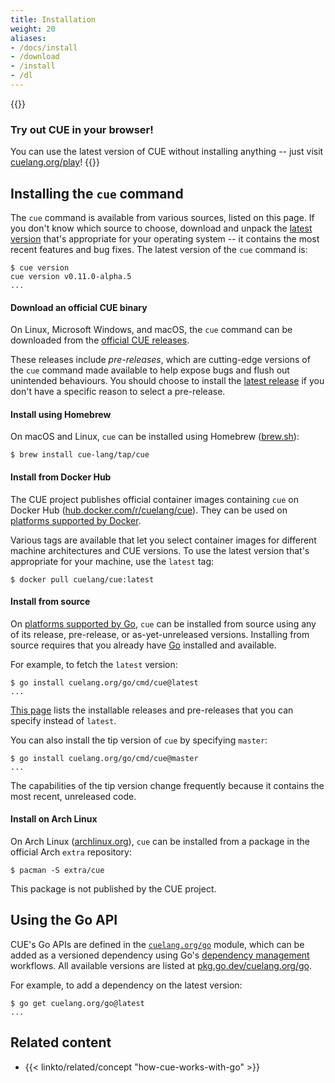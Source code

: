 ```yaml
---
title: Installation
weight: 20
aliases:
- /docs/install
- /download
- /install
- /dl
---
```


{{<warning>}}
### Try out CUE in your browser!
You can use the latest version of CUE without installing anything -- just visit
[cuelang.org/play](https://cuelang.org/play/)!
{{</warning>}}

## Installing the `cue` command

The `cue` command is available from various sources, listed on this page.
If you don't know which source to choose, download and unpack the
[latest version](https://github.com/cue-lang/cue/releases/latest)
that's appropriate for your operating system -- it contains the most recent
features and bug fixes.
The latest version of the `cue` command is:

```text { title="TERMINAL" type="terminal" codeToCopy="Y3VlIHZlcnNpb24=" }
$ cue version
cue version v0.11.0-alpha.5
...
```

#### Download an official CUE binary

On Linux, Microsoft Windows, and macOS, the `cue` command can be downloaded from the
[official CUE releases](https://github.com/cue-lang/cue/releases/).

These releases include *pre-releases*, which are cutting-edge versions of the
`cue` command made available to help expose bugs and flush out unintended
behaviours. You should choose to install the
[latest release](https://github.com/cue-lang/cue/releases/latest) if you don't
have a specific reason to select a pre-release.

#### Install using Homebrew

On macOS and Linux, `cue` can be installed using Homebrew
([brew.sh](https://brew.sh)):

```text { title="TERMINAL" type="terminal" codeToCopy="YnJldyBpbnN0YWxsIGN1ZS1sYW5nL3RhcC9jdWU=" }
$ brew install cue-lang/tap/cue
```

#### Install from Docker Hub

The CUE project publishes official container images containing `cue` on Docker Hub
([hub.docker.com/r/cuelang/cue](https://hub.docker.com/r/cuelang/cue)).
They can be used on
[platforms supported by Docker](https://docs.docker.com/engine/install/).

Various tags are available that let you select container images for different
machine architectures and CUE versions. To use the latest version that's
appropriate for your machine, use the `latest` tag:

```text { title="TERMINAL" type="terminal" codeToCopy="ZG9ja2VyIHB1bGwgY3VlbGFuZy9jdWU6bGF0ZXN0" }
$ docker pull cuelang/cue:latest
```

#### Install from source

On
[platforms supported by Go](https://go.dev/dl/#stable),
`cue` can be installed from source using any of its
release, pre-release, or as-yet-unreleased versions.
Installing from source requires that you already have
[Go](https://go.dev)
installed and available.

For example, to fetch the `latest` version:

```text { title="TERMINAL" type="terminal" codeToCopy="Z28gaW5zdGFsbCBjdWVsYW5nLm9yZy9nby9jbWQvY3VlQGxhdGVzdA==" }
$ go install cuelang.org/go/cmd/cue@latest
...
```

[This page](https://pkg.go.dev/cuelang.org/go?tab=versions)
lists the installable releases and pre-releases that you can specify instead of
`latest`.

You can also install the tip version of `cue` by specifying `master`:

```text { title="TERMINAL" type="terminal" codeToCopy="Z28gaW5zdGFsbCBjdWVsYW5nLm9yZy9nby9jbWQvY3VlQG1hc3Rlcg==" }
$ go install cuelang.org/go/cmd/cue@master
...
```

The capabilities of the tip version change frequently because it contains the
most recent, unreleased code.
 
#### Install on Arch Linux

On Arch Linux
([archlinux.org](https://archlinux.org)),
`cue` can be installed from a package in the official Arch `extra` repository:

```text { title="TERMINAL" type="terminal" codeToCopy="cGFjbWFuIC1TIGV4dHJhL2N1ZQ==" }
$ pacman -S extra/cue
```

This package is not published by the CUE project.

## Using the Go API

CUE's Go APIs are defined in the
[`cuelang.org/go`](https://pkg.go.dev/cuelang.org/go) module, which can be added
as a versioned dependency using Go's
[dependency management](https://go.dev/doc/modules/managing-dependencies)
workflows. All available versions are listed at
[pkg.go.dev/cuelang.org/go](https://pkg.go.dev/cuelang.org/go?tab=versions).

For example, to add a dependency on the latest version:
```text { title="TERMINAL" type="terminal" codeToCopy="Z28gZ2V0IGN1ZWxhbmcub3JnL2dvQGxhdGVzdA==" }
$ go get cuelang.org/go@latest
...
```

## Related content

- {{< linkto/related/concept "how-cue-works-with-go" >}}
